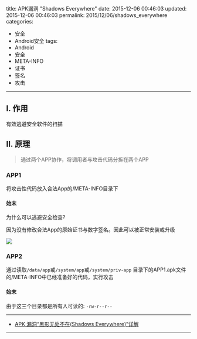title: APK漏洞 "Shadows Everywhere"
date: 2015-12-06 00:46:03
updated: 2015-12-06 00:46:03
permalink: 2015/12/06/shadows_everywhere
categories:
- 安全
- Android安全
tags:
- Android
- 安全
- META-INFO
- 证书
- 签名
- 攻击

---

## I. 作用

有效逃避安全软件的扫描

<!-- more -->

## II. 原理

> 通过两个APP协作，将调用者与攻击代码分拆在两个APP

### APP1

将攻击性代码放入合法App的/META-INFO目录下

#### 始末

为什么可以逃避安全检查?

因为没有修改合法App的原始证书与数字签名。因此可以被正常安装或升级

![](/img/shadows_everywhere-1.png)

### APP2

通过读取`/data/app`或`/system/app`或`/system/priv-app` 目录下的APP1.apk文件的/META-INFO中已经准备好的代码，实行攻击

#### 始末

由于这三个目录都是所有人可读的: `-rw-r--r--`


---

- [APK 漏洞“黑影无处不在(Shadows Everywhere)”详解](http://jaq.alibaba.com/blog.htm?spm=0.0.0.0.Ioo2FE&id=77)

---
